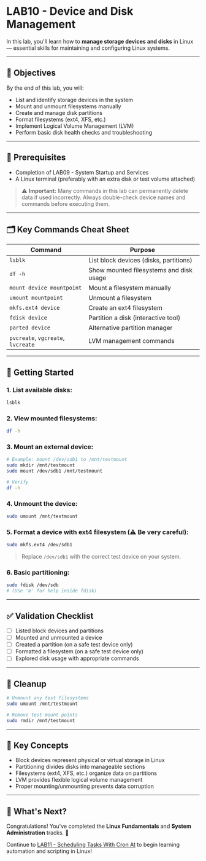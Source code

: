 # LAB10 - Device and Disk Management

In this lab, you'll learn how to **manage storage devices and disks** in Linux — essential skills for maintaining and configuring Linux systems.

---

## 🎯 Objectives

By the end of this lab, you will:
- List and identify storage devices in the system
- Mount and unmount filesystems manually
- Create and manage disk partitions
- Format filesystems (ext4, XFS, etc.)
- Implement Logical Volume Management (LVM)
- Perform basic disk health checks and troubleshooting

---

## 🧰 Prerequisites

- Completion of LAB09 - System Startup and Services
- A Linux terminal (preferably with an extra disk or test volume attached)

> ⚠️ **Important:** Many commands in this lab can permanently delete data if used incorrectly. Always double-check device names and commands before executing them.

---

## 🗂️ Key Commands Cheat Sheet

| Command | Purpose |
|---------|---------|
| `lsblk` | List block devices (disks, partitions) |
| `df -h` | Show mounted filesystems and disk usage |
| `mount device mountpoint` | Mount a filesystem manually |
| `umount mountpoint` | Unmount a filesystem |
| `mkfs.ext4 device` | Create an ext4 filesystem |
| `fdisk device` | Partition a disk (interactive tool) |
| `parted device` | Alternative partition manager |
| `pvcreate`, `vgcreate`, `lvcreate` | LVM management commands |

---

## 🚀 Getting Started

### 1. List available disks:
```bash
lsblk
```

### 2. View mounted filesystems:
```bash
df -h
```

### 3. Mount an external device:
```bash
# Example: mount /dev/sdb1 to /mnt/testmount
sudo mkdir /mnt/testmount
sudo mount /dev/sdb1 /mnt/testmount

# Verify
df -h
```

### 4. Unmount the device:
```bash
sudo umount /mnt/testmount
```

### 5. Format a device with ext4 filesystem (⚠️ Be very careful):
```bash
sudo mkfs.ext4 /dev/sdb1
```

> Replace `/dev/sdb1` with the correct test device on your system.

### 6. Basic partitioning:
```bash
sudo fdisk /dev/sdb
# (Use 'm' for help inside fdisk)
```

---

## ✅ Validation Checklist

- [ ] Listed block devices and partitions
- [ ] Mounted and unmounted a device
- [ ] Created a partition (on a safe test device only)
- [ ] Formatted a filesystem (on a safe test device only)
- [ ] Explored disk usage with appropriate commands

---

## 🧹 Cleanup
```bash
# Unmount any test filesystems
sudo umount /mnt/testmount

# Remove test mount points
sudo rmdir /mnt/testmount
```

---

## 🧠 Key Concepts

- Block devices represent physical or virtual storage in Linux
- Partitioning divides disks into manageable sections
- Filesystems (ext4, XFS, etc.) organize data on partitions
- LVM provides flexible logical volume management
- Proper mounting/unmounting prevents data corruption

---

## 🔁 What's Next?
Congratulations! You've completed the **Linux Fundamentals** and **System Administration** tracks. 🚀

Continue to [LAB11 - Scheduling Tasks With Cron At](../../Automation-And-Scripting/LAB11-Scheduling-Tasks-With-Cron-At/README.md) to begin learning automation and scripting in Linux!
